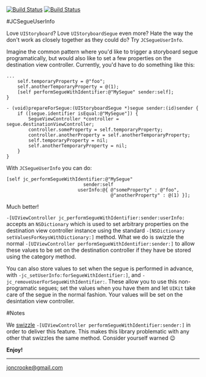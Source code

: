 [![Build Status](https://travis-ci.org/itsthejb/JCSegueUserInfo.svg?branch=master)](https://travis-ci.org/itsthejb/NSURL-QueryDictionary)
[![Build Status](https://travis-ci.org/itsthejb/JCSegueUserInfo.svg?branch=develop)](https://travis-ci.org/itsthejb/NSURL-QueryDictionary)

#JCSegueUserInfo

Love `UIStoryboard`? Love `UIStoryboardSegue` even more? Hate the way the don't work as closely together as they could do? Try `JCSegueUserInfo`.

Imagine the common pattern where you'd like to trigger a storyboard segue programatically, but would also like to set a few properties on the destination view controller. Currently, you'd have to do something like this:

	...
		self.temporaryProperty = @"foo";
		self.anotherTemporaryProperty = @(1);
		[self performSegueWithIdentifier:@"MySegue" sender:self];
	}
	
	- (void)prepareForSegue:(UIStoryboardSegue *)segue sender:(id)sender {
		if ([segue.identifier isEqual:@"MySegue"]) {
    		SegueViewController *controller = segue.destinationViewController;
    		controller.someProperty = self.temporaryProperty;
    		controller.anotherProperty = self.anotherTemporaryProperty;   
    		self.temporaryProperty = nil;
    		self.anotherTemporaryProperty = nil;
		}
	}

With `JCSegueUserInfo` you can do:

	[self jc_performSegueWithIdentifier:@"MySegue"
                                sender:self
                              userInfo:@{ @"someProperty" : @"foo",
                                          @"anotherProperty" : @(1) }];
                           	 
Much better!

`-[UIViewController jc_performSegueWithIdentifier:sender:userInfo:` accepts an `NSDictionary` which is used to set arbitrary properties on the destination view controller instance using the standard `-[NSDictionary setValuesForKeysWithDictionary:]` method. What we do is swizzle the normal `-[UIViewController performSegueWithIdentifier:sender:]` to allow these values to be set on the destination controller if they have be stored using the category method.

You can also store values to set when the segue is performed in advance, with `-jc_setUserInfo:forSegueWithIdentifier:]`, and `-jc_removeUserForSegueWithIdentifier:`. These allow you to use this non-programatic segues; set the values when you have them and let `UIKit` take care of the segue in the normal fashion. Your values will be set on the desintation view controller.

#Notes

We [swizzle](http://nshipster.com/method-swizzling/) `-[UIViewController performSegueWithIdentifier:sender:]` in order to deliver this feature. This makes this library problematic with any other that swizzles the same method. Consider yourself warned :wink:


**Enjoy!**

---

joncrooke@gmail.com
